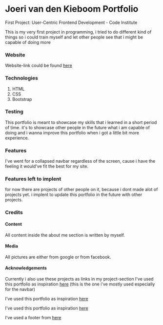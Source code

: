 # Joeri van den Kieboom Portfolio

First Project: User-Centric Frontend Development - Code Institute

This is my very first project in programming, i tried to do different kind of things so i could train myself and let other people see that i might be capable of doing more

### Website

Website-link could be found [here](https://joeri157.github.io/first-project-portfolio/index.html)

### Technologies

1. HTML
2. CSS
3. Bootstrap

### Testing

This portfolio is meant to showcase my skills that i learned in a short period of time. it's to showcase other people in the future what i am capable of doing and i wanna improve this portfolio when i got a little bit more experience.


### Features

I've went for a collapsed navbar regardless of the screen, cause i have the feeling it would've fit the best for my site.

### Features left to implent

for now there are projects of other people on it, because i dont made alot of projects yet. i implent to update this portfolio in the future with other projects.

### Credits

#### Content

All content inside the about me section is written by myself.

#### Media

All pictures are either from google or from facebook.

#### Acknowledgements
Currently i also use these projects as links in my project-section
I've used this portfolio as inspiration [here](https://mmacneil.github.io/devfolio/)
(this is the one i've mostly used especially for the navbar)

I've used this portfolio as inspiration [here](https://ryanfitzgerald.ca/devportfolio/)

I've used this portfolio as inspiration [here](https://www.haleyschafer.com/)

I've used a footer from [here](https://mdbootstrap.com/education/bootstrap/)